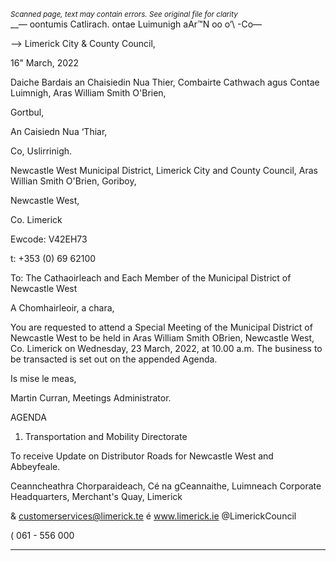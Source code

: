 *<small>Scanned page, text may contain errors. See original file for clarity</small>*  
__— oontumis Catlirach.
ontae Luimunigh
aAr™N oo o‘\ -Co—

—> Limerick City
& County Council,

16" March, 2022

Daiche Bardais an Chaisiedin Nua Thier,
Combairte Cathwach agus Contae Luimnigh,
Aras William Smith O'Brien,

Gortbul,

An Caisiedn Nua ‘Thiar,

Co, Uslirrinigh.

Newcastle West Municipal District,
Limerick City and County Council,
Aras Willian Smith O'Brien,
Goriboy,

Newcastle West,

Co. Limerick

Ewcode: V42EH73

t: +353 (0) 69 62100

To: The Cathaoirleach and Each Member of the Municipal District of Newcastle West

A Chomhairleoir, a chara,

You are requested to attend a Special Meeting of the Municipal District of Newcastle West to
be held in Aras William Smith OBrien, Newcastle West, Co. Limerick on Wednesday, 23
March, 2022, at 10.00 a.m. The business to be transacted is set out on the appended Agenda.

Is mise le meas,

Martin Curran,
Meetings Administrator.

AGENDA

1. Transportation and Mobility Directorate

To receive Update on Distributor Roads for Newcastle West and Abbeyfeale.

Ceanncheathra Chorparaideach, Cé na gCeannaithe, Luimneach
Corporate Headquarters, Merchant's Quay, Limerick

& customerservices@limerick.te
é www.limerick.ie
@LimerickCouncil

( 061 - 556 000

---
